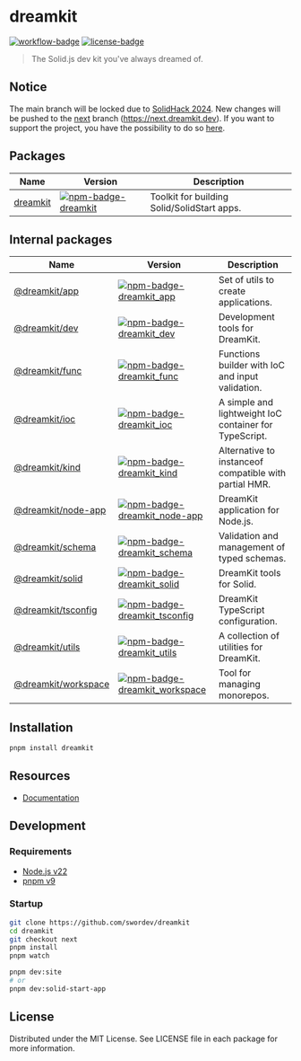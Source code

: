 # dreamkit

[![workflow-badge]](https://github.com/swordev/dreamkit/actions/workflows/ci.yaml) [![license-badge]](https://github.com/swordev/dreamkit#license)

[workflow-badge]: https://img.shields.io/github/actions/workflow/status/swordev/dreamkit/ci.yaml?branch=main
[license-badge]: https://img.shields.io/github/license/swordev/dreamkit

> The Solid.js dev kit you've always dreamed of.

## Notice

The main branch will be locked due to [SolidHack 2024](https://hack.solidjs.com). New changes will be pushed to the [next](https://github.com/swordev/dreamkit/tree/next) branch (https://next.dreamkit.dev).
If you want to support the project, you have the possibility to do so [here](https://hack.solidjs.com).

## Packages

| Name                            | Version                                                         | Description                                 |
| ------------------------------- | --------------------------------------------------------------- | ------------------------------------------- |
| [dreamkit](./packages/dreamkit) | [![npm-badge-dreamkit]](https://www.npmjs.com/package/dreamkit) | Toolkit for building Solid/SolidStart apps. |

## Internal packages

| Name                                        | Version                                                                              | Description                                            |
| ------------------------------------------- | ------------------------------------------------------------------------------------ | ------------------------------------------------------ |
| [@dreamkit/app](./packages/app)             | [![npm-badge-dreamkit_app]](https://www.npmjs.com/package/@dreamkit/app)             | Set of utils to create applications.                   |
| [@dreamkit/dev](./packages/dev)             | [![npm-badge-dreamkit_dev]](https://www.npmjs.com/package/@dreamkit/dev)             | Development tools for DreamKit.                        |
| [@dreamkit/func](./packages/func)           | [![npm-badge-dreamkit_func]](https://www.npmjs.com/package/@dreamkit/func)           | Functions builder with IoC and input validation.       |
| [@dreamkit/ioc](./packages/ioc)             | [![npm-badge-dreamkit_ioc]](https://www.npmjs.com/package/@dreamkit/ioc)             | A simple and lightweight IoC container for TypeScript. |
| [@dreamkit/kind](./packages/kind)           | [![npm-badge-dreamkit_kind]](https://www.npmjs.com/package/@dreamkit/kind)           | Alternative to instanceof compatible with partial HMR. |
| [@dreamkit/node-app](./packages/node-app)   | [![npm-badge-dreamkit_node-app]](https://www.npmjs.com/package/@dreamkit/node-app)   | DreamKit application for Node.js.                      |
| [@dreamkit/schema](./packages/schema)       | [![npm-badge-dreamkit_schema]](https://www.npmjs.com/package/@dreamkit/schema)       | Validation and management of typed schemas.            |
| [@dreamkit/solid](./packages/solid)         | [![npm-badge-dreamkit_solid]](https://www.npmjs.com/package/@dreamkit/solid)         | DreamKit tools for Solid.                              |
| [@dreamkit/tsconfig](./packages/tsconfig)   | [![npm-badge-dreamkit_tsconfig]](https://www.npmjs.com/package/@dreamkit/tsconfig)   | DreamKit TypeScript configuration.                     |
| [@dreamkit/utils](./packages/utils)         | [![npm-badge-dreamkit_utils]](https://www.npmjs.com/package/@dreamkit/utils)         | A collection of utilities for DreamKit.                |
| [@dreamkit/workspace](./packages/workspace) | [![npm-badge-dreamkit_workspace]](https://www.npmjs.com/package/@dreamkit/workspace) | Tool for managing monorepos.                           |

[npm-badge-dreamkit]: https://img.shields.io/npm/v/dreamkit
[npm-badge-dreamkit_app]: https://img.shields.io/npm/v/@dreamkit/app
[npm-badge-dreamkit_dev]: https://img.shields.io/npm/v/@dreamkit/dev
[npm-badge-dreamkit_func]: https://img.shields.io/npm/v/@dreamkit/func
[npm-badge-dreamkit_ioc]: https://img.shields.io/npm/v/@dreamkit/ioc
[npm-badge-dreamkit_kind]: https://img.shields.io/npm/v/@dreamkit/kind
[npm-badge-dreamkit_node-app]: https://img.shields.io/npm/v/@dreamkit/node-app
[npm-badge-dreamkit_schema]: https://img.shields.io/npm/v/@dreamkit/schema
[npm-badge-dreamkit_solid]: https://img.shields.io/npm/v/@dreamkit/solid
[npm-badge-dreamkit_tsconfig]: https://img.shields.io/npm/v/@dreamkit/tsconfig
[npm-badge-dreamkit_utils]: https://img.shields.io/npm/v/@dreamkit/utils
[npm-badge-dreamkit_workspace]: https://img.shields.io/npm/v/@dreamkit/workspace

## Installation

```sh
pnpm install dreamkit
```

## Resources

- [Documentation](https://next.dreamkit.dev/get-started)

## Development

### Requirements

- [Node.js v22](https://nodejs.org)
- [pnpm v9](https://pnpm.io)

### Startup

```sh
git clone https://github.com/swordev/dreamkit
cd dreamkit
git checkout next
pnpm install
pnpm watch

pnpm dev:site
# or
pnpm dev:solid-start-app
```

## License

Distributed under the MIT License. See LICENSE file in each package for more information.
